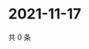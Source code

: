 # 2021-11-17

共 0 条

<!-- BEGIN WEIBO -->
<!-- 最后更新时间 Wed Nov 17 2021 20:13:35 GMT+0800 (China Standard Time) -->

<!-- END WEIBO -->
